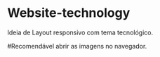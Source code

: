 # Website-technology

Ideia de Layout responsivo com tema tecnológico.

#Recomendável abrir as imagens no navegador.
